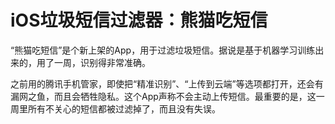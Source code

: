 # iOS垃圾短信过滤器：熊猫吃短信

“熊猫吃短信”是个新上架的App，用于过滤垃圾短信。据说是基于机器学习训练出来的，用了一周，识别得非常准确。

之前用的腾讯手机管家，即使把“精准识别”、“上传到云端”等选项都打开，还会有漏网之鱼，而且会牺牲隐私。这个App声称不会主动上传短信。最重要的是，这一周里所有不关心的短信都被过滤掉了，而且没有失误。


